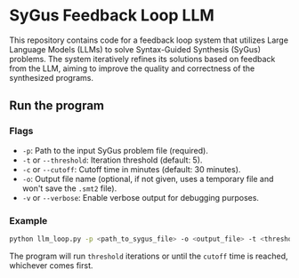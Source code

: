 # SyGus Feedback Loop LLM

This repository contains code for a feedback loop system that utilizes Large Language Models (LLMs) to solve Syntax-Guided Synthesis (SyGus) problems. The system iteratively refines its solutions based on feedback from the LLM, aiming to improve the quality and correctness of the synthesized programs.

## Run the program

### Flags

- `-p`: Path to the input SyGus problem file (required).
- `-t` or `--threshold`: Iteration threshold (default: 5).
- `-c` or `--cutoff`: Cutoff time in minutes (default: 30 minutes).
- `-o`: Output file name (optional, if not given, uses a temporary file and won't save the `.smt2` file).
- `-v` or `--verbose`: Enable verbose output for debugging purposes.

### Example

```bash
python llm_loop.py -p <path_to_sygus_file> -o <output_file> -t <threshold> -c <cutoff_time_in_minutes> -v
```

The program will run `threshold` iterations or until the `cutoff` time is reached, whichever comes first.
